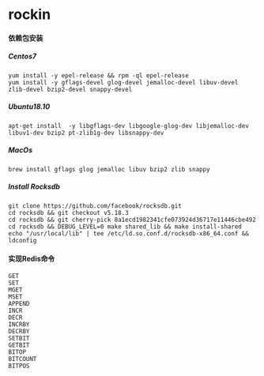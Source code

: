 # rockin

#### 依赖包安装
##### Centos7
```
yum install -y epel-release && rpm -ql epel-release
yum install -y gflags-devel glog-devel jemalloc-devel libuv-devel zlib-devel bzip2-devel snappy-devel
```
##### Ubuntu18.10
```
apt-get install  -y libgflags-dev libgoogle-glog-dev libjemalloc-dev libuv1-dev bzip2 pt-zlib1g-dev libsnappy-dev 
```
##### MacOs
``` 
brew install gflags glog jemalloc libuv bzip2 zlib snappy
```
##### Install Rocksdb 
```
git clone https://github.com/facebook/rocksdb.git 
cd rocksdb && git checkout v5.18.3 
cd rocksdb && git cherry-pick 8a1ecd1982341cfe073924d36717e11446cbe492 
cd rocksdb && DEBUG_LEVEL=0 make shared_lib && make install-shared 
echo "/usr/local/lib" | tee /etc/ld.so.conf.d/rocksdb-x86_64.conf && ldconfig 
```
#### 实现Redis命令
```
GET 
SET
MGET
MSET 
APPEND 
INCR 
DECR 
INCRBY 
DECRBY 
SETBIT 
GETBIT
BITOP
BITCOUNT
BITPOS
```